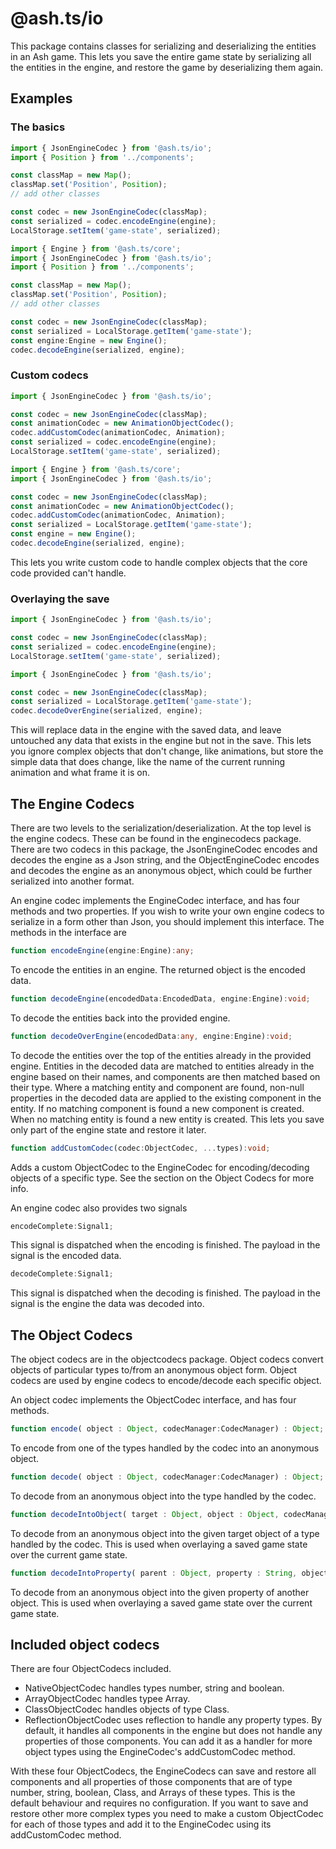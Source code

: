 # @ash.ts/io

This package contains classes for serializing and deserializing the entities in 
an Ash game. This lets you save the entire game state by serializing all the 
entities in the engine, and restore the game by deserializing them again.

## Examples

### The basics

```typescript
import { JsonEngineCodec } from '@ash.ts/io';
import { Position } from '../components';

const classMap = new Map();
classMap.set('Position', Position);
// add other classes

const codec = new JsonEngineCodec(classMap);
const serialized = codec.encodeEngine(engine);
LocalStorage.setItem('game-state', serialized);
```

```typescript
import { Engine } from '@ash.ts/core';
import { JsonEngineCodec } from '@ash.ts/io';
import { Position } from '../components';

const classMap = new Map();
classMap.set('Position', Position);
// add other classes

const codec = new JsonEngineCodec(classMap);
const serialized = LocalStorage.getItem('game-state');
const engine:Engine = new Engine();
codec.decodeEngine(serialized, engine);
```

### Custom codecs

```typescript
import { JsonEngineCodec } from '@ash.ts/io';

const codec = new JsonEngineCodec(classMap);
const animationCodec = new AnimationObjectCodec();
codec.addCustomCodec(animationCodec, Animation);
const serialized = codec.encodeEngine(engine);
LocalStorage.setItem('game-state', serialized);
```

```typescript
import { Engine } from '@ash.ts/core';
import { JsonEngineCodec } from '@ash.ts/io';

const codec = new JsonEngineCodec(classMap);
const animationCodec = new AnimationObjectCodec();
codec.addCustomCodec(animationCodec, Animation);
const serialized = LocalStorage.getItem('game-state');
const engine = new Engine();
codec.decodeEngine(serialized, engine);
```

This lets you write custom code to handle complex objects that the core code 
provided can't handle.

### Overlaying the save

```typescript
import { JsonEngineCodec } from '@ash.ts/io';

const codec = new JsonEngineCodec(classMap);
const serialized = codec.encodeEngine(engine);
LocalStorage.setItem('game-state', serialized);
```

```typescript
import { JsonEngineCodec } from '@ash.ts/io';

const codec = new JsonEngineCodec(classMap);
const serialized = LocalStorage.getItem('game-state');
codec.decodeOverEngine(serialized, engine);
```

This will replace data in the engine with the saved data, and leave untouched 
any data that exists in the engine but not in the save. This lets you ignore 
complex objects that don't change, like animations, but store the simple data 
that does change, like the name of the current running animation and what frame 
it is on.

## The Engine Codecs

There are two levels to the serialization/deserialization. At the top level is 
the engine codecs. These can be found in the enginecodecs package. There are two
codecs in this package, the JsonEngineCodec encodes and decodes the engine as 
a Json string, and the ObjectEngineCodec encodes and decodes the engine as an 
anonymous object, which could be further serialized into another format.

An engine codec implements the EngineCodec interface, and has four methods and 
two properties. If you wish to write your own engine codecs to serialize in 
a form other than Json, you should implement this interface. The methods in the 
interface are

```typescript
function encodeEngine(engine:Engine):any;
```

To encode the entities in an engine. The returned object is the encoded data.

```typescript
function decodeEngine(encodedData:EncodedData, engine:Engine):void;
```

To decode the entities back into the provided engine.

```typescript
function decodeOverEngine(encodedData:any, engine:Engine):void;
```

To decode the entities over the top of the entities already in the provided 
engine. Entities in the decoded data are matched to entities already in the 
engine based on their names, and components are then matched based on their 
type. Where a matching entity and component are found, non-null properties in 
the decoded data are applied to the existing component in the entity. If no 
matching component is found a new component is created. When no matching entity 
is found a new entity is created. This lets you save only part of the engine 
state and restore it later.

```typescript
function addCustomCodec(codec:ObjectCodec, ...types):void;
```

Adds a custom ObjectCodec to the EngineCodec for encoding/decoding objects of 
a specific type. See the section on the Object Codecs for more info.

An engine codec also provides two signals

```typescript
encodeComplete:Signal1;
```

This signal is dispatched when the encoding is finished. The payload in the 
signal is the encoded data.

```typescript
decodeComplete:Signal1;
```

This signal is dispatched when the decoding is finished. The payload in the 
signal is the engine the data was decoded into.

## The Object Codecs

The object codecs are in the objectcodecs package. Object codecs convert objects 
of particular types to/from an anonymous object form. Object codecs are used by 
engine codecs to encode/decode each specific object.

An object codec implements the ObjectCodec interface, and has four methods.

```typescript
function encode( object : Object, codecManager:CodecManager) : Object;
```

To encode from one of the types handled by the codec into an anonymous object.

```typescript
function decode( object : Object, codecManager:CodecManager) : Object;
```

To decode from an anonymous object into the type handled by the codec.

```typescript
function decodeIntoObject( target : Object, object : Object, codecManager:CodecManager):void;
```

To decode from an anonymous object into the given target object of a type 
handled by the codec. This is used when overlaying a saved game state over the 
current game state.

```typescript
function decodeIntoProperty( parent : Object, property : String, object : Object, codecManager : CodecManager ) : void;
```

To decode from an anonymous object into the given property of another object. 
This is used when overlaying a saved game state over the current game state.

## Included object codecs

There are four ObjectCodecs included.

* NativeObjectCodec handles types number, string and boolean.
* ArrayObjectCodec handles typee Array.
* ClassObjectCodec handles objects of type Class.
* ReflectionObjectCodec uses reflection to handle any property types. 
By default, it handles all components in the engine but does not handle any 
properties of those components. You can add it as a handler for more object 
types using the EngineCodec's addCustomCodec method.

With these four ObjectCodecs, the EngineCodecs can save and restore all 
components and all properties of those components that are of type number, 
string, boolean, Class, and Arrays of these types. This is the default behaviour 
and requires no configuration. If you want to save and restore other more 
complex types you need to make a custom ObjectCodec for each of those types and 
add it to the EngineCodec using its addCustomCodec method.
